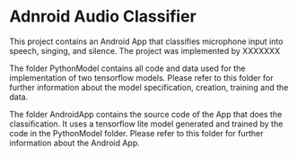# Adnroid Audio Classifier
This project contains an Android App that classifies microphone input into speech, singing, and silence.
The project was implemented by XXXXXXX

The folder PythonModel contains all code and data used for the implementation of two tensorflow models.
Please refer to this folder for further information about the model specification, creation, training and the data.

The folder AndroidApp contains the source code of the App that does the classification.
It uses a tensorflow lite model generated and trained by the code in the PythonModel folder.
Please refer to this folder for further information about the Android App.
